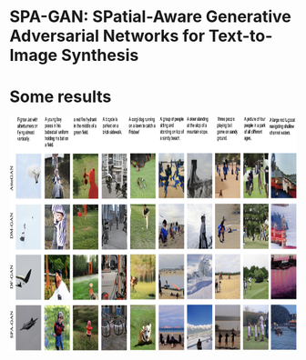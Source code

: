 # SPA-GAN: SPatial-Aware Generative Adversarial Networks for Text-to-Image Synthesis


# Some results
<img src="results.jpeg" width="900px" height="411px"/>


